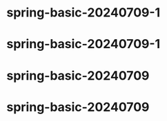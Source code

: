 # spring-basic-20240709-1
# spring-basic-20240709-1
# spring-basic-20240709
# spring-basic-20240709
